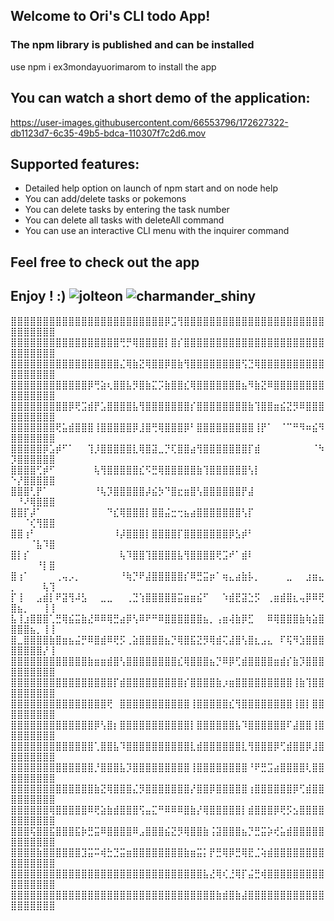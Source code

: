 ## Welcome to Ori's CLI todo App!
### The npm library is published and can be installed
use npm i ex3mondayuorimarom to install the app
## You can watch a short demo of the application:

https://user-images.githubusercontent.com/66553796/172627322-db1123d7-6c35-49b5-bdca-110307f7c2d6.mov

## Supported features:
* Detailed help option on launch of npm start and on node help <command>
* You can add/delete tasks or pokemons
* You can delete tasks by entering the task number
* You can delete all tasks with deleteAll command
* You can use an interactive CLI menu with the inquirer command

## Feel free to check out the app
## Enjoy ! :) ![jolteon](https://user-images.githubusercontent.com/66553796/172628945-30cb3359-cb46-4d60-a3a7-71a19071a542.gif)  ![charmander_shiny](https://user-images.githubusercontent.com/66553796/172628804-8b4dc620-e982-4ef7-be31-64d97fcebb93.gif)








⣿⣿⣿⣿⣿⣿⣿⣿⣿⣿⣿⣿⣿⣿⣿⣿⣿⣿⣿⣿⣿⣿⣿⣿⡿⣩⢻⣿⣿⣿⣿⣿⣿⣿⣿⣿⣿⣿⣿⣿⣿⣿⣿⣿⣿⣿⣿⣿⣿⣿⣿⣿⣿⣿⣿⣿
⣿⣿⣿⣿⣿⣿⣿⣿⣿⣿⣿⣿⣿⣿⣿⣿⣿⢛⡛⢿⣿⣿⣿⣿⡇⣿⡎⣿⣿⣿⣿⣿⣿⣿⣿⣿⣿⣿⣿⣿⣿⣿⣿⣿⣿⣿⣿⣿⣿⣿⣿⣿⣿⣿⣿⣿
⣿⣿⣿⣿⣿⣿⣿⣿⣿⣿⣿⣿⣿⣿⣿⣿⣿⣌⢿⣷⣝⢿⣿⣿⡿⣿⣷⢻⣿⣿⣿⣿⣿⣿⣿⣿⢫⣙⢿⣿⣿⣿⣿⣿⣿⣿⣿⣿⣿⣿⣿⣿⣿⣿⣿⣿
⣿⣿⣿⣿⣿⣿⣿⣿⣿⣿⣿⣿⡿⢛⣵⢆⣿⣿⣧⡻⣿⣷⣍⡩⣷⣿⣿⣎⢿⣿⣿⣿⣿⣿⣿⣿⣦⠻⣷⣝⠿⣿⣿⣿⣿⣿⣿⣿⣿⣿⣿⣿⣿⣿⣿⣿
⣿⣿⣿⣿⣿⣿⣿⣿⣿⡿⢟⣩⣾⡟⣡⣿⣿⣿⣿⣧⢻⣿⣿⣿⣿⣿⣿⣿⡎⣿⣿⣿⣿⣿⣿⣿⣿⣷⢹⣿⣿⣶⣮⣝⡻⠿⣿⣿⣿⣿⣿⣿⣿⣿⣿⣿
⣿⣿⣿⣿⣿⣿⣿⢟⣥⣾⣿⣿⣿⢸⣿⣿⣿⣿⣿⡿⣸⣿⢛⢿⣿⣿⣿⡿⠃⣿⣿⣿⣿⣿⣿⣿⣿⣿⢸⡟⠁⠀⠈⠉⠛⠻⠶⣮⠻⣿⣿⣿⣿⣿⣿⣿
⣿⣿⣿⣿⣿⡿⣡⡾⠋⠁⠀⠀⢹⡸⣿⣿⣿⣿⣿⣇⢿⣿⣽⣀⡙⢏⣿⣿⣴⢻⣿⣿⣿⣿⣿⣿⣿⡏⣾⠀⠀⠀⠀⠀⠀⠀⠀⠈⠳⡹⣿⣿⣿⣿⣿⣿
⣿⣿⣿⣿⢋⡾⠋⠀⠀⠀⠀⠀⠀⢧⢻⣿⣿⣿⣿⣿⣎⠫⣛⢿⣿⣿⣿⣿⣿⣷⢹⣿⣿⣿⣿⣿⣿⢣⡇⠀⠀⠀⠀⠀⠀⠀⠀⠀⠀⠑⡜⣿⣿⣿⣿⣿
⣿⣿⣿⢃⡟⠁⠀⠀⠀⠀⠀⠀⠀⠘⢧⡹⣿⣿⣿⣿⣿⡼⣮⡳⠙⣿⣖⣶⣿⢣⣿⣿⣿⣿⣿⣿⡟⣼⠀⠀⠀⠀⠀⠀⠀⠀⠀⠀⠀⠀⠘⠜⢿⣿⣿⣿
⣿⣿⡏⡼⠁⠀⠀⠀⠀⠀⠀⠀⠀⠀⠀⠙⣎⢿⣿⣿⣿⡇⣿⣿⣬⣒⢒⣦⣴⣿⣿⣿⣿⣿⣿⣿⢣⡏⠀⠀⠀⠀⠀⠀⠀⠀⠀⠀⠀⠀⠀⠈⢎⢻⣿⣿
⣿⣿⢰⠃⠀⠀⠀⠀⠀⠀⠀⠀⠀⠀⠀⠀⠸⡼⣿⣿⣿⡇⣿⣿⣿⣿⡏⣿⣿⣿⣿⣿⣿⣿⡿⣣⡾⠃⠀⠀⠀⠀⠀⠀⠀⠀⠀⠀⠀⠀⠀⠀⠈⣧⠹⣿
⣿⡇⡎⠀⠀⠀⠀⠀⠀⠀⠀⠀⠀⠀⠀⠀⠀⢧⠹⣿⣿⢹⣿⣿⣿⣿⣧⢻⣿⣿⣿⣿⢟⣩⠞⠁⣾⠇⠀⠀⠀⠀⠀⠀⠀⠀⠀⠀⠀⠀⠀⠀⠀⠘⡇⣿
⣿⢰⠁⠀⠀⠀⠀⢀⢤⡠⡀⠀⠀⠀⠀⠀⠀⠘⢷⡙⠟⣼⣿⣿⣿⣿⣿⡎⠿⣛⣭⡶⠁⢶⣄⣴⣷⡧⡀⠀⠀⠀⠀⣀⠀⠀⣰⣶⣄⡀⠀⠀⠀⠀⢧⢹
⡏⢸⠀⠀⣠⣾⡇⠟⣽⢻⠼⣣⠀⠀⣀⣀⠀⠀⢀⣙⢱⣿⣿⣿⣿⣿⣭⣶⣶⣮⠋⠀⠀⠱⣾⣟⣽⣑⡫⠀⢀⣶⣾⣿⣆⢤⡿⠿⢟⣿⣦⡀⠀⠀⢸⢸
⣧⢸⣰⣿⣿⣿⢁⣛⢿⣮⣭⣷⣜⠿⠿⢿⣛⣴⡿⢣⠿⠟⠛⠿⣿⣿⣿⣿⣿⣿⣦⡀⢠⣶⢼⣷⡿⣋⠀⠀⠿⢿⣿⣿⣿⣷⢷⣵⣿⣿⣿⣿⣦⡀⢸⢸
⣿⣀⣿⣿⣿⣿⣷⣿⣶⣦⣬⡛⠿⣿⣾⠿⢟⡫⢀⣵⣿⣿⣿⣿⣦⡙⢿⣿⣯⣝⡻⢿⣾⢍⣼⣿⢣⣿⣆⣠⣄⠀⠏⢯⠻⣱⣿⣿⣿⣿⣿⣿⣿⣿⡜⢸
⣿⣿⣿⣿⣿⣿⣿⣿⣿⣿⣿⣿⣷⣶⣶⣾⣿⢣⣿⣿⣿⣿⣿⣿⣿⣿⣎⢿⣿⣿⣿⣦⡙⠿⡿⢋⣾⣿⣿⣿⣿⣶⣾⡎⣷⡹⣿⣿⣿⣿⣿⣿⣿⣿⣿⣿
⣿⣿⣿⣿⣿⣿⣿⣿⣿⣿⣿⣿⣿⣿⣿⣿⡏⣾⣿⣿⣿⣿⣿⣿⣿⣿⣿⡎⣿⣿⣿⣿⣷⡰⣶⣿⣿⣿⣿⣿⣿⣿⣿⣿⢸⣷⢹⣿⣿⣿⣿⣿⣿⣿⣿⣿
⣿⣿⣿⣿⣿⣿⣿⣿⣿⣿⣿⣿⣿⣿⣿⢟⠀⣿⣿⣿⣿⣿⣿⣿⣿⣿⣿⣿⢸⣿⣿⣿⣿⣿⣎⢻⣿⣿⣿⣿⣿⣿⣿⣿⢸⣿⡇⣿⣿⣿⣿⣿⣿⣿⣿⣿
⣿⣿⣿⣿⣿⣿⣿⣿⣿⣿⣿⣿⣿⡿⢣⣿⡆⣿⣿⣿⣿⣿⣿⣿⣿⣿⣿⣿⡇⣿⣿⣿⣿⣿⣿⣧⠹⣿⣿⣿⣿⣿⣿⠏⣼⣿⣿⢸⣿⣿⣿⣿⣿⣿⣿⣿
⣿⣿⣿⣿⣿⣿⣿⣿⣿⣿⣿⣿⣿⢁⣿⣿⣧⠹⣿⣿⣿⣿⣿⣿⣿⣿⣿⣿⣇⣾⣿⣿⣿⣿⣿⣿⣇⢻⣿⣿⣿⡿⢋⣾⣿⣿⡿⣸⣿⣿⣿⣿⣿⣿⣿⣿
⣿⣿⣿⣿⣿⣿⣿⣿⣿⣿⣿⣿⣿⡘⣿⣿⣿⣧⡹⣿⣿⣿⣿⣿⣿⣿⣿⣿⢸⣿⣿⣿⣿⣿⣿⣿⣿⠘⠟⣛⣩⣴⣿⣿⣿⣿⢇⣿⣿⣿⣿⣿⣿⣿⣿⣿
⣿⣿⣿⣿⣿⣿⣿⣿⣿⣿⣿⣿⣿⣷⣝⢿⣿⣿⣿⣌⡻⣿⣿⣿⣿⣿⣿⣿⡜⣿⣿⡿⣿⣿⣿⣿⣿⢰⣿⣿⣿⣿⣿⣿⡿⢋⣾⣿⣿⣿⣿⣿⣿⣿⣿⣿
⣿⣿⣿⣿⣿⣿⢿⣿⣿⣿⣿⣿⠿⢟⣵⣷⣾⣿⣿⣿⢫⣤⣍⠛⠿⠿⠿⣿⣷⡜⢿⣿⣿⣿⣿⣿⡇⣾⣿⣿⣿⡿⢟⡫⣢⣿⣿⣿⣿⣿⣿⣿⣿⣿⣿⣿
⣿⣿⣿⢯⣿⣿⣯⣿⣿⣿⣯⡷⣛⣭⠿⣿⣿⣿⣿⠿⣠⣿⣿⣿⣮⣝⡻⢿⣿⣿⣷⢨⣽⣿⣿⣿⣦⡙⣛⣭⡵⢞⣥⣾⣿⣿⣿⣿⣿⣿⣿⣿⣿⣿⣿⣿
⣿⣿⣿⣿⣷⣿⣿⣿⣿⣿⣿⣹⣭⠭⢾⣓⣙⣭⣶⣿⣿⣿⣿⣿⣿⣿⣿⣷⣶⣭⡅⡟⣛⢿⡿⣛⢿⣟⣈⢵⣾⣿⣿⣿⣿⣿⣿⣿⣿⣿⣿⣿⣿⣿⣿⣿
⣿⣿⣿⣿⣿⣿⣿⣿⣿⣿⣿⣿⣿⣿⣿⣿⣿⣿⣿⣿⣿⣿⣿⣿⣿⣿⣿⣿⣿⣿⣧⣜⢿⢎⣘⢿⡏⣬⣛⢾⣿⣿⣿⣿⣿⣿⣿⣿⣿⣿⣿⣿⣿⣿⣿⣿
⣿⣿⣿⣿⣿⣿⣿⣿⣿⣿⣿⣿⣿⣿⣿⣿⣿⣿⣿⣿⣿⣿⣿⣿⣿⣿⣿⣿⣿⣿⣿⣿⣷⣾⣿⣷⣼⣿⣿⣿⣿⣿⣿⣿⣿⣿⣿⣿⣿⣿⣿⣿⣿⣿⣿⣿






